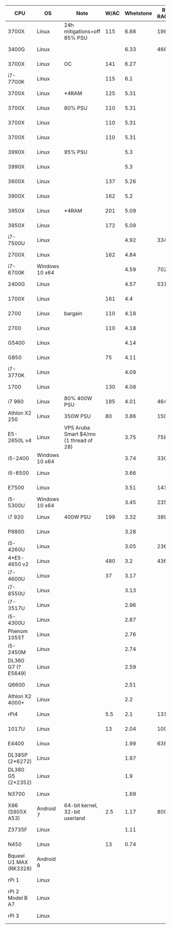 CPU|OS|Note|W/AC|Whetstone|R@H RAC/real|R@H date|OPN RAC/real|OPN date|$/RAM|$/PSU|$/mobo|$/CPU|$ date|Listed FLOPS|TDP|core|thread|cache|base|all-turbo|boost|RAMGB|RAMMHZ
-|-|-|-|-|-|-|-|-|-|-|-|-|-|-|-|-|-|-|-|-|-|-|-
3700X|Linux|24h mitigations=off 85% PSU|115|6.88|19880|2020-10-07|13482|2020-07-04|70|45|60|400|2020-05|||8|16|36|3.6||4.4|16|3200
3400G|Linux|||6.33|4663|2020-06-06|||35|45|60|220|2020-05||65|4|8|6|3.7||4.2|8|2933
3700X|Linux|OC|141|6.27|||||70|45|60|400|2020-05|||8|16|36|4.25||4.4|16|3200
i7-7700K|Linux||115|6.1|||||25|40|30|150|2020-05||91|4|8|8|4.2||4.5|8|2400
3700X|Linux|*4RAM|125|5.31|||||333|45|75|400|2020-05||65|8|16|36|3.6||4.4|64|3200
3700X|Linux|80% PSU|110|5.31|||||70|23|60|400|2020-05||65|8|16|36|3.6||4.4|16|3200
3700X|Linux||110|5.31|||||70|45|60|400|2020-05||65|8|16|36|3.6||4.4|16|3200
3700X|Linux||110|5.31|||||82|44|56|360|2020-06||65|8|16|36|3.6||4.4|16|3200
3990X|Linux|95% PSU||5.3|||||560|200|333|3990|2020-05||280|64|128|288|2.9||4.3|128|4*3200
3990X|Linux|||5.3|||||560|60|333|3990|2020-05||280|64|128|288|2.9||4.3|128|4*3200
3600X|Linux||137|5.26|||||53|45|60|233|2020-05||95|6|12|35|3.8||4.4|12|3200
3900X|Linux||162|5.2|||||105|45|60|500|2020-05||105|12|24|70|3.8||4.6|24|3200
3950X|Linux|*4RAM|201|5.09|||||560|45|60|1000|2020-05||105|16|32|72|3.5||4.7|128|3200
3950X|Linux||172|5.09|||||140|45|60|1000|2020-05||105|16|32|72|3.5||4.7|32|3200
i7-7500U|Linux|||4.92|3345|2020-06-03|||||||||15|2|4|4|2.7||3.5|8|2133
2700X|Linux||162|4.84|||||70|45|60|200|2020-05||105|8|16|20|3.7||4.3|16|2933
i7-6700K|Windows 10 x64|||4.59|7025|2020-10-07|||||||||91|4|8|8|4||4.2|16|2133
2400G|Linux|||4.57|5316|2020-06-02|||35|45|60|117|2020-05||65|4|8|6|3.6||3.9|8|2933
1700X|Linux||161|4.4|||||76|33|57|133|2020-05||95|8|16|20|3.4||3.8|16|2667
2700|Linux|bargain|110|4.18|||||76|33|57|133|2020-06||65|8|16|20|3.2||4.1|16|2933
2700|Linux||110|4.18|||||70|45|60|200|2020-05||65|8|16|20|3.2||4.1|16|2933
G5400|Linux|||4.14||||||||66|2020-05||58|2|4|4|3.7|||2|2400
G850|Linux||75|4.11|||||||||2020-10||65|2||3|2.9|||2|1333
i7-3770K|Linux|||4.09||||||||100|2020-10||77|4|8|8|3.5||3.9|8|1600
1700|Linux||130|4.08|||||76|33|57|133|2020-05||65|8|16|20|3||3.7|16|2667
i7 960|Linux|80% 400W PSU|185|4.01|4646|2020-10-07|||||||||130|4|8|8|3.2||3.46|24|1066
Athlon X2 250|Linux|350W PSU|80|3.86|1500|2020-10-02|||||||||65|2||2|3|||8|1333
E5-2650L v4|Linux|VPS Aruba Smart $4/mo (1 thread of 28)||3.75|758|2020-06-19|||||||||2.3|1||1.25|1.7||2.5|1|2400
i5-2400|Windows 10 x64|||3.74|3303|2020-10-07|||||||||95|4||6|3.1||3.4|12|1333
i5-6500|Linux|||3.66||||||||66|2020-05||65|4||6|3.2||3.6|4|2133
E7500|Linux|||3.51|1436|2020-05-28||||||66|2020-05||65|2||3|2.93|||2|1066
i5-5300U|Windows 10 x64|||3.45|2357|2020-10-07|||||||||15|2|4|3|2.3||2.9|8|1600
i7 920|Linux|400W PSU|199|3.32|3893|2020-10-07|||||||||130|4|8|8|2.67||2.93|12|1066
P8800|Linux|||3.28||||||||66|2020-05||25|2||3|2.66|||2|1066
i5-4260U|Linux|||3.05|2366|2020-03-01||||||66|2020-05|3.27|15|2|4|3|1.4|2.4|2.7|4|1600
4*E5-4650 v2|Linux||480|3.2|43618|2020-10-07|||1500|500|1000|1148|2020-10||380|40|80|100|2.4|2.7|2.9|384|1866
i7-4600U|Linux||37|3.17||||||||66|2020-05||15|2|4|4|2.1|2.6|3.3||1600
i7-8550U|Linux|||3.13||||||||66|2020-10||25|4|8|8|2||4||2400
i7-3517U|Linux|||2.96||||||||66|2020-10||17|2|4|4|1.9||3||1600
i5-4300U|Linux|||2.87||||||||66|2020-10||15|2|4|3|1.9||2.9||1600
Phenom 1055T|Linux|||2.76||||||||66|2020-05||95|6||9|2.8|||6|1600
i5-2450M|Linux|||2.74||||||||66|2020-10||35|2|4|3|2.5||3.1||1333
DL360 G7 (? E5649)|Linux|||2.59|||||||||2020-10||80|6|12|12|2.53|||12|1333
Q6600|Linux|||2.51||||||||66|2020-05||65|4||8|2.4|||4|1066
Athlon X2 4000+|Linux|||2.2||||||||66|2020-05||65|2||2|2|||2|800
rPi4|Linux||5.5|2.1|1311|2020-10-07|750|2020-08-01||5|5|55|2020-05|||4||1|1.5|||4|3200
1017U|Linux||13|2.04|1000|2020-03-01|1100|2020-07-01||||66|2020-05||17|2||2|1.6|||3|1600
E4400|Linux|||1.99|638|2020-06-19|||||||||65|2||2|2|||3|800
DL385P (2*6272)|Linux|||1.97||||||||200|2020-10||230|32||16|2.1|||32|1333
DL380 G5 (2*2352)|Linux|||1.9||||||||0|2020-10||150|8|||2.1|||8|1800
N3700|Linux|||1.69||||||||66|2020-10||6|4||2|1.6||2.4||1600
X96 (S905X A53)|Android 7|64-bit kernel, 32-bit userland|2.5|1.17|800|2020-07-04|254|2020-10-07||||20|2020-05||2|4||0.75|1.2|||2|800
Z3735F|Linux|||1.11||||||||66|2020-10||4|4||2|1.33||1.83||1333
N450|Linux||13|0.74||||||||66|2020-05||5.5|1|2|0.5|1.66|||1|667
Bqueel U1 MAX (RK3328)|Android 9||||||409|2020-07-04||||||||4||||||4|
rPi 1|Linux||||||33|2020-09-25||||||||1|||0.7|||0.5|
rPi 2 Model B A7|Linux||||||154|2020-09-08||||||||4|||0.9|||1|
rPi 3|Linux||||||239|2020-08-11||||||||4||||||1|
